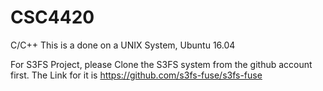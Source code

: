 # CSC4420
C/C++
This is a done on a UNIX System, Ubuntu 16.04 

For S3FS Project, please Clone the S3FS system from the github account first.
The Link for it is https://github.com/s3fs-fuse/s3fs-fuse
